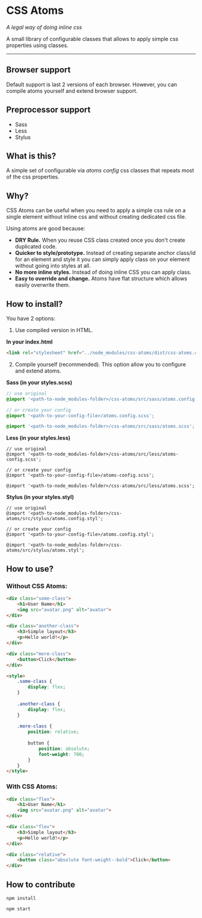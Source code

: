CSS Atoms
=========

*A legal way of doing inline css*

A small library of configurable classes that allows to apply simple css properties using classes.

---

## Browser support

Default support is last 2 versions of each browser. However, you can compile atoms yourself and extend browser support.

## Preprocessor support

* Sass
* Less
* Stylus

## What is this?

A simple set of configurable via *atoms config* css classes that repeats most of the css properties.


## Why?

CSS Atoms can be useful when you need to apply a simple css rule on a single element without inline css and without creating dedicated css file.

Using atoms are good because:

* **DRY Rule.** When you reuse CSS class created once you don't create duplicated code.
* **Quicker to style/prototype.** Instead of creating separate anchor class/id for an element and style it you can simply apply class on your element without going into styles at all.
* **No more inline styles.** Instead of doing inline CSS you can apply class.
* **Easy to override and change.** Atoms have flat structure which allows easily overwrite them.


## How to install?
You have 2 options:

1. Use compiled version in HTML.

**In your index.html** 
```html
<link rel="stylesheet" href="../node_modules/css-atoms/dist/css-atoms.css">
```

2. Compile yourself (recommended). This option allow you to configure and extend atoms.

**Sass (in your styles.scss)**
```scss
// use original
@import '<path-to-node_modules-folder>/css-atoms/src/sass/atoms.config.scss';

// or create your config
@import '<path-to-your-config-file>/atoms.config.scss';

@import '<path-to-node_modules-folder>/css-atoms/src/sass/atoms.scss';
```

**Less (in your styles.less)**
```less
// use original
@import '<path-to-node_modules-folder>/css-atoms/src/less/atoms-config.scss';

// or create your config
@import '<path-to-your-config-file>/atoms-config.scss';

@import '<path-to-node_modules-folder>/css-atoms/src/less/atoms.scss';
```

**Stylus (in your styles.styl)**
```stylus
// use original
@import '<path-to-node_modules-folder>/css-atoms/src/stylus/atoms.config.styl';

// or create your config
@import '<path-to-your-config-file>/atoms.config.styl';

@import '<path-to-node_modules-folder>/css-atoms/src/stylus/atoms.styl';
```

## How to use?

### Without CSS Atoms:
```html
<div class="some-class">
    <h1>User Name</h1>
    <img src="avatar.png" alt="avatar">
</div>

<div class="another-class">
    <h3>Simple layout</h3>
    <p>Hello world!</p>
</div>

<div class="more-class">
    <button>Click</button>
</div>

<style>
    .some-class {
        display: flex;
    }
    
    .another-class {
        display: flex;
    }
    
    .more-class {
        position: relative;
        
        button {
            position: absolute;
            font-weight: 700;
        }
    }
</style>
```

### With CSS Atoms:
```html
<div class="flex">
    <h1>User Name</h1>
    <img src="avatar.png" alt="avatar">
</div>

<div class="flex">
    <h3>Simple layout</h3>
    <p>Hello world!</p>
</div>

<div class="relative">
    <button class="absolute font-weight--bold">Click</button>
</div>
```


## How to contribute

`npm install`

`npm start`